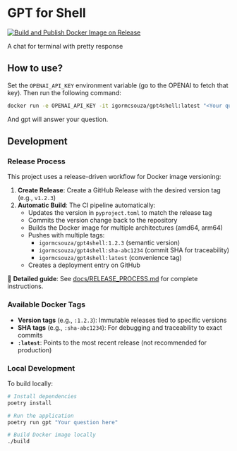 # GPT for Shell

[![Build and Publish Docker Image on Release](https://github.com/igormcsouza/gpt4shell/actions/workflows/release.yml/badge.svg)](https://github.com/igormcsouza/gpt4shell/actions/workflows/release.yml)

A chat for terminal with pretty response

## How to use?

Set the `OPENAI_API_KEY` environment variable (go to the OPENAI to fetch that key). Then run the following command:

```bash
docker run -e OPENAI_API_KEY -it igormcsouza/gpt4shell:latest "<Your question here>"
```

And gpt will answer your question.

## Development

### Release Process

This project uses a release-driven workflow for Docker image versioning:

1. **Create Release**: Create a GitHub Release with the desired version tag (e.g., `v1.2.3`)
2. **Automatic Build**: The CI pipeline automatically:
   - Updates the version in `pyproject.toml` to match the release tag
   - Commits the version change back to the repository
   - Builds the Docker image for multiple architectures (amd64, arm64)
   - Pushes with multiple tags:
     - `igormcsouza/gpt4shell:1.2.3` (semantic version)
     - `igormcsouza/gpt4shell:sha-abc1234` (commit SHA for traceability)
     - `igormcsouza/gpt4shell:latest` (convenience tag)
   - Creates a deployment entry on GitHub

📖 **Detailed guide**: See [docs/RELEASE_PROCESS.md](docs/RELEASE_PROCESS.md) for complete instructions.

### Available Docker Tags

- **Version tags** (e.g., `:1.2.3`): Immutable releases tied to specific versions
- **SHA tags** (e.g., `:sha-abc1234`): For debugging and traceability to exact commits  
- **`:latest`**: Points to the most recent release (not recommended for production)

### Local Development

To build locally:

```bash
# Install dependencies
poetry install

# Run the application
poetry run gpt "Your question here"

# Build Docker image locally
./build
```
